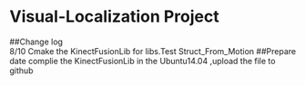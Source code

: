 # Visual-Localization Project
##Change log <br>
8/10  Cmake the KinectFusionLib for libs.Test Struct_From_Motion 
##Prepare date
complie the KinectFusionLib in the Ubuntu14.04 ,upload the file to github


